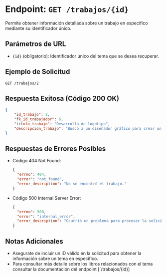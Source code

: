 # Endpoint: `GET /trabajos/{id}`

Permite obtener información detallada sobre un trabajo en específico mediante su identificador único.

## Parámetros de URL
- `{id}` (obligatorio): Identificador único del tema que se desea recuperar.

## Ejemplo de Solicitud
```http
GET /trabajos/2
```

## Respuesta Exitosa (Código 200 OK)
```json
{
    "id_trabajo": 2,
    "fk_id_trabajador": 6,
    "titulo_trabajo": "Desarrollo de logotipo",
    "descripcion_trabajo": "Busco a un diseñador gráfico para crear un logotipo para mi nueva empresa."
}
```

## Respuestas de Errores Posibles
- Código 404 Not Found:

  ```json
  {
    "errno": 404,
    "error": "not_found",
    "error_description": "No se encontró el trabajo."
  }
  ```

- Código 500 Internal Server Error:
  ```json
  {
    "errno": 500,
    "error": "internal_error",
    "error_description": "Ocurrió un problema para procesar la solicitud"
  }
  ``` 

## Notas Adicionales

- Asegurate de incluir un ID válido en la solicitud para obtener la información
  sobre un tema en específico.
- Para consultar más detalle sobre los libros relacionados con el tema consultar
  la documentación del endpoint [`/trabajos/{id}]